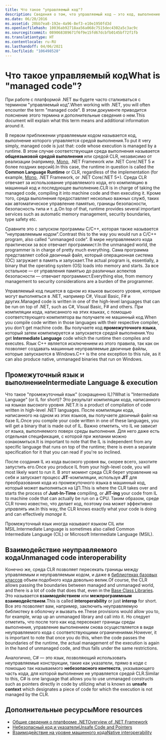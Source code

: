 ```yaml
---
title: Что такое "управляемый код"?
description: Сведения о том, что управляемый код — это код, выполнение которого управляется средой выполнения CLR.
ms.date: 06/20/2016
ms.assetid: 20bb7ea8-192e-4a96-8ef3-e10e1950fd3d
ms.openlocfilehash: 10036ab92718aa56a068c7515dec4302a5c3ac9c
ms.sourcegitcommit: 089068389671f6f9e15fd67dcbfb0145bf72f1fb
ms.translationtype: HT
ms.contentlocale: ru-RU
ms.lasthandoff: 04/06/2021
ms.locfileid: "106498528"
---
```

# <a name="what-is-managed-code"></a><span data-ttu-id="b2699-103">Что такое управляемый код</span><span class="sxs-lookup"><span data-stu-id="b2699-103">What is "managed code"?</span></span>

<span data-ttu-id="b2699-104">При работе с платформой .NET вы будете часто сталкиваться с термином "управляемый код".</span><span class="sxs-lookup"><span data-stu-id="b2699-104">When working with .NET, you will often encounter the term "managed code".</span></span> <span data-ttu-id="b2699-105">В этом документе приводится пояснение этого термина и дополнительные сведения о нем.</span><span class="sxs-lookup"><span data-stu-id="b2699-105">This document will explain what this term means and additional information around it.</span></span>

<span data-ttu-id="b2699-106">В первом приближении управляемым кодом называется код, выполнение которого управляется средой выполнения.</span><span class="sxs-lookup"><span data-stu-id="b2699-106">To put it very simply, managed code is just that: code whose execution is managed by a runtime.</span></span> <span data-ttu-id="b2699-107">В этом случае соответствующая среда выполнения называется **общеязыковой средой выполнения** или средой CLR, независимо от реализации (например, [Mono](https://www.mono-project.com/), .NET Framework или .NET Core/.NET 5 и более поздних версий).</span><span class="sxs-lookup"><span data-stu-id="b2699-107">In this case, the runtime in question is called the **Common Language Runtime** or CLR, regardless of the implementation (for example, [Mono](https://www.mono-project.com/), .NET Framework, or .NET Core/.NET 5+).</span></span> <span data-ttu-id="b2699-108">Среда CLR отвечает за использование управляемого кода, его компиляцию в машинный код и последующее выполнение.</span><span class="sxs-lookup"><span data-stu-id="b2699-108">CLR is in charge of taking the managed code, compiling it into machine code and then executing it.</span></span> <span data-ttu-id="b2699-109">Кроме того, среда выполнения предоставляет несколько важных служб, таких как автоматическое управление памятью, границы безопасности, безопасность типа и т. д.</span><span class="sxs-lookup"><span data-stu-id="b2699-109">On top of that, runtime provides several important services such as automatic memory management, security boundaries, type safety etc.</span></span>

<span data-ttu-id="b2699-110">Сравните это с запуском программы C/C++, которая также называется "неуправляемым кодом".</span><span class="sxs-lookup"><span data-stu-id="b2699-110">Contrast this to the way you would run a C/C++ program, also called "unmanaged code".</span></span> <span data-ttu-id="b2699-111">В мире неуправляемого кода практически за все отвечает программист.</span><span class="sxs-lookup"><span data-stu-id="b2699-111">In the unmanaged world, the programmer is in charge of pretty much everything.</span></span> <span data-ttu-id="b2699-112">Сама программа представляет собой двоичный файл, который операционная система (ОС) загружает в память и запускает.</span><span class="sxs-lookup"><span data-stu-id="b2699-112">The actual program is, essentially, a binary that the operating system (OS) loads into memory and starts.</span></span> <span data-ttu-id="b2699-113">За все остальное — от управления памятью до различных аспектов безопасности — отвечает программист.</span><span class="sxs-lookup"><span data-stu-id="b2699-113">Everything else, from memory management to security considerations are a burden of the programmer.</span></span>

<span data-ttu-id="b2699-114">Управляемый код пишется в одном из языков высокого уровня, которые могут выполняться в .NET, например C#, Visual Basic, F# и других.</span><span class="sxs-lookup"><span data-stu-id="b2699-114">Managed code is written in one of the high-level languages that can be run on top of .NET, such as C#, Visual Basic, F# and others.</span></span> <span data-ttu-id="b2699-115">При компиляции кода, написанного на этих языках, с помощью соответствующего компилятора вы получаете не машинный код.</span><span class="sxs-lookup"><span data-stu-id="b2699-115">When you compile code written in those languages with their respective compiler, you don't get machine code.</span></span> <span data-ttu-id="b2699-116">Вы получаете код **промежуточного языка**, который затем компилируется и запускается средой выполнения.</span><span class="sxs-lookup"><span data-stu-id="b2699-116">You get **Intermediate Language** code which the runtime then compiles and executes.</span></span> <span data-ttu-id="b2699-117">Язык C++ является исключением из этого правила, так как он позволяет создавать машинные неуправляемые двоичные файлы, которые запускаются в Windows.</span><span class="sxs-lookup"><span data-stu-id="b2699-117">C++ is the one exception to this rule, as it can also produce native, unmanaged binaries that run on Windows.</span></span>

## <a name="intermediate-language--execution"></a><span data-ttu-id="b2699-118">Промежуточный язык и выполнение</span><span class="sxs-lookup"><span data-stu-id="b2699-118">Intermediate Language & execution</span></span>

<span data-ttu-id="b2699-119">Что такое "промежуточный язык" (сокращенно IL)?</span><span class="sxs-lookup"><span data-stu-id="b2699-119">What is "Intermediate Language" (or IL for short)?</span></span> <span data-ttu-id="b2699-120">Это результат компиляции кода, написанного на языках высокого уровня .NET.</span><span class="sxs-lookup"><span data-stu-id="b2699-120">It is a product of compilation of code written in high-level .NET languages.</span></span> <span data-ttu-id="b2699-121">После компиляции кода, написанного на одном из этих языков, вы получаете двоичный файл на базе IL.</span><span class="sxs-lookup"><span data-stu-id="b2699-121">Once you compile your code written in one of these languages, you will get a binary that is made out of IL.</span></span> <span data-ttu-id="b2699-122">Важно отметить, что IL не зависит от языка, выполняемого поверх среды выполнения. Для него даже есть отдельная спецификация, с которой при желании можно ознакомиться.</span><span class="sxs-lookup"><span data-stu-id="b2699-122">It is important to note that the IL is independent from any specific language that runs on top of the runtime; there is even a separate specification for it that you can read if you're so inclined.</span></span>

<span data-ttu-id="b2699-123">После создания IL из кода высокого уровня вы, скорее всего, захотите запустить его.</span><span class="sxs-lookup"><span data-stu-id="b2699-123">Once you produce IL from your high-level code, you will most likely want to run it.</span></span> <span data-ttu-id="b2699-124">В этот момент среда CLR берет управление на себя и запускает процесс **JIT**-компиляции, используя **JIT** для преобразования кода из промежуточного языка в машинный код, который может выполняться на ЦП.</span><span class="sxs-lookup"><span data-stu-id="b2699-124">This is where the CLR takes over and starts the process of **Just-In-Time** compiling, or **JIT-ing** your code from IL to machine code that can actually be run on a CPU.</span></span> <span data-ttu-id="b2699-125">Таким образом, среде CLR точно известно, что делает код, поэтому она может эффективно _управлять_ им.</span><span class="sxs-lookup"><span data-stu-id="b2699-125">In this way, the CLR knows exactly what your code is doing and can effectively _manage_ it.</span></span>

<span data-ttu-id="b2699-126">Промежуточный язык иногда называют языком CIL или MSIL.</span><span class="sxs-lookup"><span data-stu-id="b2699-126">Intermediate Language is sometimes also called Common Intermediate Language (CIL) or Microsoft Intermediate Language (MSIL).</span></span>

## <a name="unmanaged-code-interoperability"></a><span data-ttu-id="b2699-127">Взаимодействие неуправляемого кода</span><span class="sxs-lookup"><span data-stu-id="b2699-127">Unmanaged code interoperability</span></span>

<span data-ttu-id="b2699-128">Конечно же, среда CLR позволяет пересекать границы между управляемым и неуправляемым кодом, и даже в [библиотеках базовых классов](framework-libraries.md) объем подобного кода довольно велик.</span><span class="sxs-lookup"><span data-stu-id="b2699-128">Of course, the CLR allows passing the boundaries between managed and unmanaged world, and there is a lot of code that does that, even in the [Base Class Libraries](framework-libraries.md).</span></span> <span data-ttu-id="b2699-129">Это называется **взаимодействием** или **межпрограммным взаимодействием**.</span><span class="sxs-lookup"><span data-stu-id="b2699-129">This is called **interoperability** or just **interop** for short.</span></span> <span data-ttu-id="b2699-130">Все это позволяет вам, например, заключить неуправляемую библиотеку в оболочку и вызвать ее.</span><span class="sxs-lookup"><span data-stu-id="b2699-130">These provisions would allow you to, for example, wrap up an unmanaged library and call into it.</span></span> <span data-ttu-id="b2699-131">Но следует отметить, что после того как код пересекает границы среды выполнения, управление выполнением снова осуществляется в виде неуправляемого кода с соответствующими ограничениями.</span><span class="sxs-lookup"><span data-stu-id="b2699-131">However, it is important to note that once you do this, when the code passes the boundaries of the runtime, the actual management of the execution is again in the hand of unmanaged code, and thus falls under the same restrictions.</span></span>

<span data-ttu-id="b2699-132">Аналогично, C# — это язык, позволяющий использовать неуправляемые конструкции, такие как указатели, прямо в коде с помощью так называемого **небезопасного контекста**, указывающего часть кода, для которой выполнение не управляется средой CLR.</span><span class="sxs-lookup"><span data-stu-id="b2699-132">Similar to this, C# is one language that allows you to use unmanaged constructs such as pointers directly in code by utilizing what is known as **unsafe context** which designates a piece of code for which the execution is not managed by the CLR.</span></span>

## <a name="more-resources"></a><span data-ttu-id="b2699-133">Дополнительные ресурсы</span><span class="sxs-lookup"><span data-stu-id="b2699-133">More resources</span></span>

* [<span data-ttu-id="b2699-134">Общие сведения о платформе .NET</span><span class="sxs-lookup"><span data-stu-id="b2699-134">Overview of .NET Framework</span></span>](../framework/get-started/overview.md)
* [<span data-ttu-id="b2699-135">Небезопасный код и указатели</span><span class="sxs-lookup"><span data-stu-id="b2699-135">Unsafe Code and Pointers</span></span>](../csharp/language-reference/unsafe-code.md)
* [<span data-ttu-id="b2699-136">Взаимодействие на уровне машинного кода</span><span class="sxs-lookup"><span data-stu-id="b2699-136">Native interoperability</span></span>](./native-interop/index.md)
